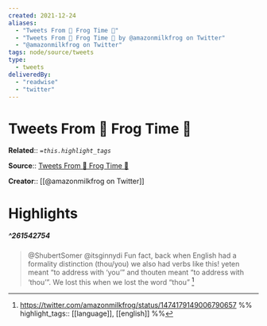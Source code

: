 ```yaml
---
created: 2021-12-24
aliases:
  - "Tweets From 🐸 Frog Time 🐸"
  - "Tweets From 🐸 Frog Time 🐸 by @amazonmilkfrog on Twitter"
  - "@amazonmilkfrog on Twitter"
tags: node/source/tweets
type: 
  - tweets
deliveredBy: 
  - "readwise"
  - "twitter"
---
```

# Tweets From 🐸 Frog Time 🐸

**Related**:: 
*`=this.highlight_tags`*

**Source**:: [Tweets From 🐸 Frog Time 🐸](https://twitter.com/amazonmilkfrog)

**Creator**:: [[@amazonmilkfrog on Twitter]]

# Highlights
##### ^261542754
  
> @ShubertSomer @itsginnydi Fun fact, back when English had a formality distinction (thou/you) we also had verbs like this! yeten meant “to address with ‘you’” and thouten meant “to address with ‘thou’”. We lost this when we lost the word “thou” 
  [^261542754]

[^261542754]: https://twitter.com/amazonmilkfrog/status/1474179149006790657
%%
highlight_tags:: [[language]], [[english]]
%%
